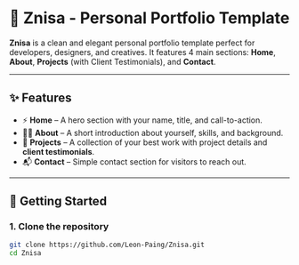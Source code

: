 # 🌸 Znisa - Personal Portfolio Template

**Znisa** is a clean and elegant personal portfolio template perfect for developers, designers, and creatives. It features 4 main sections: **Home**, **About**, **Projects** (with Client Testimonials), and **Contact**.

---

## ✨ Features

- ⚡ **Home** – A hero section with your name, title, and call-to-action.
- 🧍‍♀️ **About** – A short introduction about yourself, skills, and background.
- 💼 **Projects** – A collection of your best work with project details and **client testimonials**.
- 📬 **Contact** – Simple contact section for visitors to reach out.

---

## 🚀 Getting Started

### 1. Clone the repository

```bash
git clone https://github.com/Leon-Paing/Znisa.git
cd Znisa
```
